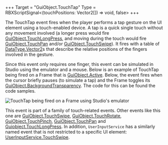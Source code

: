 +++
Target = "GuiObject.TouchTap"
Type = RBXScriptSignal<(touchPositions: Vector2[]) => void, false>
+++

The TouchTap event fires when the player performs a tap gesture on the UI element using a touch-enabled device. A tap is a quick single touch without any movement involved (a longer press would fire [GuiObject.TouchLongPress](https://developer.roblox.com/api-reference/event/GuiObject/TouchLongPress), and moving during the touch would fire [GuiObject.TouchPan](https://developer.roblox.com/api-reference/event/GuiObject/TouchPan) and/or [GuiObject.TouchSwipe](https://developer.roblox.com/api-reference/event/GuiObject/TouchSwipe)). It fires with a table of [DataType.Vector2](https://developer.roblox.com/search#stq=Vector2)s that describe the relative positions of the fingers involved in the gesture.Since this event only requires one finger, this event can be simulated in Studio using the emulator and a mouse. Below is an example of TouchTap being fired on a Frame that is [GuiObject.Active](https://developer.roblox.com/api-reference/property/GuiObject/Active). Below, the event fires when the cursor briefly pauses (to simulate a tap) and the Frame toggles its [GuiObject.BackgroundTransparency](https://developer.roblox.com/api-reference/property/GuiObject/BackgroundTransparency). The code for this can be found the code samples.![TouchTap being fired on a Frame using Studio's emulator][1]This event is part of a family of touch-related events. Other events like this one are [GuiObject.TouchSwipe](https://developer.roblox.com/api-reference/event/GuiObject/TouchSwipe), [GuiObject.TouchRotate](https://developer.roblox.com/api-reference/event/GuiObject/TouchRotate), [GuiObject.TouchPinch](https://developer.roblox.com/api-reference/event/GuiObject/TouchPinch), [GuiObject.TouchPan](https://developer.roblox.com/api-reference/event/GuiObject/TouchPan) and [Guiobject.TouchLongPress](https://developer.roblox.com/search#stq=TouchLongPress). In addition, `UserInputService` has a similarly named event that is not restricted to a specific UI element: [UserInputService.TouchSwipe](https://developer.roblox.com/api-reference/event/UserInputService/TouchSwipe).[1]: https://developer.roblox.com/assets/blta6f0c03b744fa52b/TouchTap.gif
